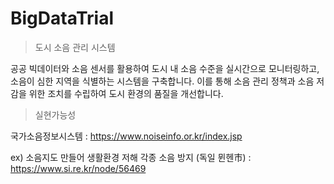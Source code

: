 # BigDataTrial

> 도시 소음 관리 시스템

공공 빅데이터와 소음 센서를 활용하여 도시 내 소음 수준을 실시간으로 모니터링하고, 
소음이 심한 지역을 식별하는 시스템을 구축합니다. 이를 통해 소음 관리 정책과 소음 저감을 위한 조치를 
수립하여 도시 환경의 품질을 개선합니다.

> 실현가능성  

국가소음정보시스템 : https://www.noiseinfo.or.kr/index.jsp

ex) 소음지도 만들어 생활환경 저해 각종 소음 방지 (독일 뮌헨市) : https://www.si.re.kr/node/56469
